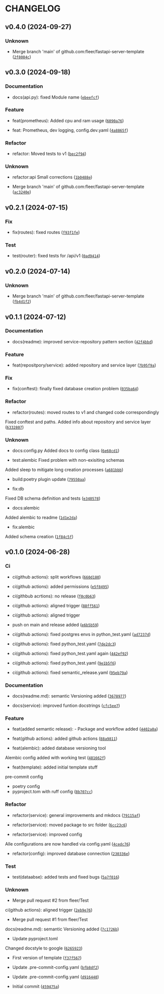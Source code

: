 # CHANGELOG

## v0.4.0 (2024-09-27)

### Unknown

* Merge branch &#39;main&#39; of github.com:fleer/fastapi-server-template ([`2f8084c`](https://github.com/fleer/fastapi-server-template/commit/2f8084cbb5c124a595e310791ff8d98719ef0a7a))

## v0.3.0 (2024-09-18)

### Documentation

* docs(api.py): fixed Module name ([`ebeefcf`](https://github.com/fleer/fastapi-server-template/commit/ebeefcfd2f8235ffbeb756864ad963d1dbdaf988))

### Feature

* feat(prometheus): Added cpu and ram usage ([`6090a76`](https://github.com/fleer/fastapi-server-template/commit/6090a76e5ec076a960edcda40ea0b06cf1165cf1))

* feat: Prometheus, dev logging, config.dev.yaml ([`4a8865f`](https://github.com/fleer/fastapi-server-template/commit/4a8865f2233aa74d37b44df4e5071d0752f256a3))

### Refactor

* refactor: Moved tests to v1 ([`bec2f94`](https://github.com/fleer/fastapi-server-template/commit/bec2f94808954f79bec0a7831451ea41bebb3393))

### Unknown

* refactor:api Small corrections ([`1b0488e`](https://github.com/fleer/fastapi-server-template/commit/1b0488e61d91750b0cfdef67c4f2b3ab70a92d21))

* Merge branch &#39;main&#39; of github.com:fleer/fastapi-server-template ([`ac3240e`](https://github.com/fleer/fastapi-server-template/commit/ac3240e1a8c1546c3dcab633ea78dcf12a53df53))

## v0.2.1 (2024-07-15)

### Fix

* fix(routes): fixed routes ([`f93f1fe`](https://github.com/fleer/fastapi-server-template/commit/f93f1fee86f5cc69bc3a06f47861693afba06f83))

### Test

* test(router): fixed tests for /api/v1 ([`0ad9414`](https://github.com/fleer/fastapi-server-template/commit/0ad94145c008f2baebddebe3a9ab6bede168b880))

## v0.2.0 (2024-07-14)

### Unknown

* Merge branch &#39;main&#39; of github.com:fleer/fastapi-server-template ([`fb4d1f2`](https://github.com/fleer/fastapi-server-template/commit/fb4d1f23fb36cff872afcdcd1e1ddf6e45c19791))

## v0.1.1 (2024-07-12)

### Documentation

* docs(readme): improved service-repository pattern section ([`42f4bbd`](https://github.com/fleer/fastapi-server-template/commit/42f4bbdd59e4af6b9db8848c9c873a456545977e))

### Feature

* feat(repositpory/service): added repository and service layer ([`7b95f9a`](https://github.com/fleer/fastapi-server-template/commit/7b95f9a5b38aa5fa4ce2fba20fc1c96e37a8e063))

### Fix

* fix(conftest): finally fixed database creation problem ([`035ba64`](https://github.com/fleer/fastapi-server-template/commit/035ba64c0100b39e10fbd6e3c2a7d7553424da9b))

### Refactor

* refactor(routes): moved routes to v1 and changed code correspondingly

Fixed conftest and paths. Added info about repository and service layer ([`6332807`](https://github.com/fleer/fastapi-server-template/commit/633280730aad55a11ddb8cd63619e42a25be60ce))

### Unknown

* docs:config.py Added docs to config class ([`6e68cd1`](https://github.com/fleer/fastapi-server-template/commit/6e68cd184748313f152e532e68e9b387028a6edd))

* test:alembic Fixed problem with non-exisiting schemas

Added sleep to mitigate long creation processes ([`a681bbb`](https://github.com/fleer/fastapi-server-template/commit/a681bbbb70e0b9fb0f4acb45d749b897e1f43421))

* build:poetry plugin update ([`79550aa`](https://github.com/fleer/fastapi-server-template/commit/79550aa02f2a92659ef501224d155e6f7416997d))

* fix:db

Fixed DB schema definition and tests ([`e340578`](https://github.com/fleer/fastapi-server-template/commit/e34057866f96c0fd895920dedb755da375ef4679))

* docs:alembic

Added alembic to readme ([`1d1e2da`](https://github.com/fleer/fastapi-server-template/commit/1d1e2da51e9bdf492d062ab5cd644f30f627c69a))

* fix:alembic

Added schema creation ([`1f84c5f`](https://github.com/fleer/fastapi-server-template/commit/1f84c5fa132ec3221eb81c7896b2012c83d37405))

## v0.1.0 (2024-06-28)

### Ci

* ci(github actions): split workflows ([`660d180`](https://github.com/fleer/fastapi-server-template/commit/660d180dd360b853cced8235372d53600e684412))

* ci(github actions): added permissions ([`e5f8495`](https://github.com/fleer/fastapi-server-template/commit/e5f84954a7dc96a92f7227b5a322932a1fb13dd8))

* ci(githbub acrtions): no release ([`f0c0b63`](https://github.com/fleer/fastapi-server-template/commit/f0c0b63d96e9429c061417a2b86992f28509e5e3))

* ci(github actions): aligned trigger ([`88ff561`](https://github.com/fleer/fastapi-server-template/commit/88ff5618dd0cfbe8f3ab2f64bc933ba0639d283e))

* ci(github actions): aligned trigger

- push on main and release added ([`e6b5b59`](https://github.com/fleer/fastapi-server-template/commit/e6b5b595508f17d223b39853b98438929bab45a3))

* ci(github actions): fixed postgres envs in python_test.yaml ([`ad7237d`](https://github.com/fleer/fastapi-server-template/commit/ad7237db9d3ab53e2bdb870c7c0bd4a159f07a5b))

* ci(github actions): fixed python_test.yaml ([`7de2dc3`](https://github.com/fleer/fastapi-server-template/commit/7de2dc3237c4cbbc0e11581a3645d3d0898e437f))

* ci(github actions): fixed python_test.yaml again ([`442ef92`](https://github.com/fleer/fastapi-server-template/commit/442ef92d3bc9195a70d8d282b328c29957788db9))

* ci(github actions): fixed python_test.yaml ([`9e1b5f6`](https://github.com/fleer/fastapi-server-template/commit/9e1b5f6bb82659a4d9e941c569847b1bad1278ad))

* ci(github actions): fixed semantic_release.yaml ([`95eb79a`](https://github.com/fleer/fastapi-server-template/commit/95eb79aaf0e191f641b476c11f8a59d8d5604341))

### Documentation

* docs(readme.md): semantic Versioning added ([`3678977`](https://github.com/fleer/fastapi-server-template/commit/36789778189d66dd0e0837312d0e00f5089a40d6))

* docs(service): improved funtion docstrings ([`cfc5ee7`](https://github.com/fleer/fastapi-server-template/commit/cfc5ee7d761e1ffcf15168756ee5c795f1088ad4))

### Feature

* feat(added semantic release): - Package and workflow added ([`4402a0a`](https://github.com/fleer/fastapi-server-template/commit/4402a0aaa3a35117e32c2e2de4839066426d2665))

* feat(github actions): added github actions ([`88a9811`](https://github.com/fleer/fastapi-server-template/commit/88a981185c73bd385e9d53479d41068626dd0de3))

* feat(alembic): added database versioning tool

Alembic config added with working test ([`481662f`](https://github.com/fleer/fastapi-server-template/commit/481662f426b20c5e269d714517f98175ba95d80d))

* feat(template): added initial template stuff

pre-commit config
- poetry config
- pyproject.tom with ruff config ([`8b707cc`](https://github.com/fleer/fastapi-server-template/commit/8b707cc1a18f83c2ffc0adbd7dfb6d0ad87d75e7))

### Refactor

* refactor(service): general improvements and mkdocs ([`79115af`](https://github.com/fleer/fastapi-server-template/commit/79115afff3fcbc9fecc3a116d899e0e539399a90))

* refactor(service): moved package to src folder ([`6cc23c6`](https://github.com/fleer/fastapi-server-template/commit/6cc23c63d0fcc13f556b6809cbf7b2c5d4266a3d))

* refactor(service): improved config

Alle configurations are now handled via config.yaml ([`4cedc76`](https://github.com/fleer/fastapi-server-template/commit/4cedc7653cec389e956d6ab04219e3ca73d49328))

* refactor(config): improved database connection ([`230336e`](https://github.com/fleer/fastapi-server-template/commit/230336ece3a757f24863aed8d3405a625c062ffa))

### Test

* test(dataabse): added tests and fixed bugs ([`5a7f016`](https://github.com/fleer/fastapi-server-template/commit/5a7f016bb1ee5d0740e912380dfa65e2cc9a9690))

### Unknown

* Merge pull request #2 from fleer/Test

ci(github actions): aligned trigger ([`2eb9e76`](https://github.com/fleer/fastapi-server-template/commit/2eb9e76f9f451f4f43d9727ae697dffd5f63d993))

* Merge pull request #1 from fleer/Test

docs(readme.md): semantic Versioning added ([`7c1726b`](https://github.com/fleer/fastapi-server-template/commit/7c1726b3bf6235193b652780dfd248786b0d670d))

* Update pyproject.toml

Changed docstyle to google ([`6265923`](https://github.com/fleer/fastapi-server-template/commit/62659239b5a740293cd2a78af2b618f2ef81dbb2))

* First version of template ([`f37f567`](https://github.com/fleer/fastapi-server-template/commit/f37f5672e195c208a8adc9001b60c8790fd5c271))

* Update .pre-commit-config.yaml ([`bfb8df2`](https://github.com/fleer/fastapi-server-template/commit/bfb8df2cf5bf82c47f0d9606cba3ea8a82064239))

* Update .pre-commit-config.yaml ([`d916440`](https://github.com/fleer/fastapi-server-template/commit/d9164401b8e09e8a574824a7084cd05f4dc2a761))

* Initial commit ([`459475a`](https://github.com/fleer/fastapi-server-template/commit/459475a17d3126dc9905777240b4654836e1476c))
